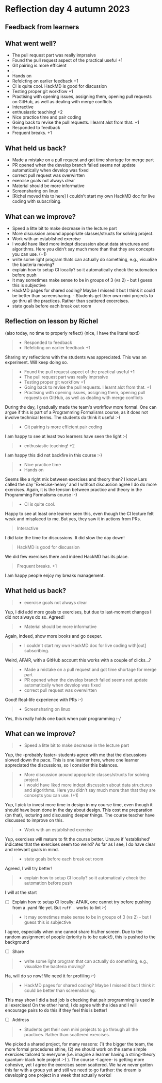 # Reflection day 4 autumn 2023

## Feedback from learners

## What went well?

- The pull request part was really imprssive
- Found the pull request aspect of the practical useful +1
- Git pairing is more efficient
- .
- Hands on
- Refelcting on earlier feedback +1
- CI is quite cool. HackMD is good for discussion
- Testing proper git workflow +1
- Practising with opening issues, assigning them, opening pull requests on
  GitHub, as well as dealing with merge conflicts
- Interactive
- enthusiastic teaching! +2
- Nice practice time and pair coding
- Going back to revise the pull requests. I learnt alot from that. +1
- Responded to feedback
- Frequent breaks. +1

## What held us back?

- Made a mistake on a pull request and got time shortage for merge part
- PR opened when the develop branch failed seems not update automatically
  when develop was fixed
- correct pull request was overwirtten
- exercise goals not always clear
- Material should be more informative
- Screensharing on linux
- [Richel moved this to here] I couldn't start my own HackMD doc for
  live coding with subscribing.

## What can we improve?

- Speed a litte bit to make decrease in the lecture part
- More discussion around appopriate classes/structs for solving project.
- Work with an established exercise
- I would have liked more indept discussion about data structures and
  algorithms. Here you didn't say much more than
  that they are concepts you can use. (+1)
- write some light program thats can actually do something,
  e.g., visualize the bacteria moving?
- explain how to setup CI locally? so it automatically check
  the sutomation before push
- It may sometimes make sense to be in groups of 3 (vs 2) - but
  I guess this is subjective
- HackMD pages for shared coding? Maybe I missed it but I think it could be
  better than screensharing. - Students get thier own mini projects to go thru
  all the practices. Rather than scattered excercises.
- state goals before each break out room

## Reflection on lesson by Richel

(also today, no time to properly reflect)
(nice, I have the literal text!)

> - Responded to feedback
> - Refelcting on earlier feedback +1

Sharing my reflections with the students
was appreciated. This was an experiment.
Will keep doing so.

> - Found the pull request aspect of the practical useful +1
> - The pull request part was really imprssive
> - Testing proper git workflow +1
> - Going back to revise the pull requests. I learnt alot from that. +1
> - Practising with opening issues, assigning them, opening pull requests on
>   GitHub, as well as dealing with merge conflicts

During the day, I gradually made the
team's workflow more formal.
One can argue if this is part of a
Programming Formalisms course,
as it does not involve technical terms.
The students do think it useful :-)

> - Git pairing is more efficient
> pair coding

I am happy to see at least two learners
have seen the light :-)

> - enthusiastic teaching! +2

I am happy this did not backfire in
this course :-)

> - Nice practice time
> - Hands on

Seems like a right mix between exercises
and theory then? I know Lars called the
day 'Exercise-heavy' and I without discussion
agree I do do more exercises. Again,
it is the tension between practice and
theory in the Programming Formalisms course :-)

> - CI is quite cool.

Happy to see at least one learner seen this,
even though the CI lecture felt weak
and misplaced to me. But yes, they saw it in
actions from PRs.

> Interactive

I did take the time for discussions.
It did slow the day down!

> HackMD is good for discussion

We did few exercises there and indeed
HackMD has its place.

> Frequent breaks. +1

I am happy people enjoy my breaks management.

## What held us back?

> - exercise goals not always clear

Yup, I did add more goals to exercises,
but due to last-moment changes I
did not always do so. Agreed!

> - Material should be more informative

Again, indeed, show more books and go deeper.

> - I couldn't start my own HackMD doc for live coding with[out] subscribing.

Weird, AFAIR, with a GitHub account this
works with a couple of clicks...?

> - Made a mistake on a pull request and got time shortage for merge part
> - PR opened when the develop branch failed seems not update automatically
>   when develop was fixed
> - correct pull request was overwirtten

Good! Real-life experience with PRs :-)

> - Screensharing on linux

Yes, this really holds one back when
pair programming :-/

## What can we improve?

> - Speed a litte bit to make decrease in the lecture part

Yup, the -probably faster- students agree with
me that the discussions slowed down the pace.
This is one learner here, where one learner
appreciated the discussions, so I consider
this balances.

> - More discussion around appopriate classes/structs for solving project.
> - I would have liked more indept discussion about data structures and
>   algorithms. Here you didn't say much more than that they are concepts
>   you can use. (+1)

Yup, I pick to invest more time in design
in my course time, even though it
should have been done in the day
about design. This cost me preparation (on
that), lecturing and discussing deeper
things. The course teacher have discussed
to improve on this.

> - Work with an established exercise

Yup, exercises will mature to fit the
course better. Unsure if 'established'
indicates that the exercises seem too weird?
As far as I see, I do have clear and
relevant goals in mind.

> - state goals before each break out room

Agreed, I will try better!

> - explain how to setup CI locally?
>   so it automatically check the automation before push

I will at the start

- [ ] Explain how to setup CI locally:
   AFAIK, one cannot try before pushing
   from a .yaml file yet. But `ruff .`
   works to lint :-)

> - It may sometimes make sense to be in groups of 3 (vs 2) - but
>   I guess this is subjective

I agree, especially when one cannot
share his/her screen. Due to the random
assignment of people (priority is to
be quick!), this is pushed to the background

- [ ] Share

> - write some light program that can actually do something,
>   e.g., visualize the bacteria moving?

Ha, will do so now! We need it for profiling :-)

> - HackMD pages for shared coding? Maybe I missed it but I think it could
>   be better than screensharing.

This may show I did a bad job is checking
that pair programming is used in all exercises!
On the other hand, I do agree with the idea
and I will encourage pairs to do this if
they feel this is better!

- [ ] Address

> - Students get their own mini projects to go through all the practices.
>   Rather than scattered exercises.

We picked a shared project, for many reasons:
(1) the bigger the team, the more formal
procedures shine, (2) we should work on the
same simple exercises tailored to
everyone (i.e. imagine a learner having a
string-theory quantum-black hole project :-) ).
The course -I agree- is getting more
cohesive, yet I agree the exercises seem
scattered. We have never gotten this far
with a group yet and still we need to
go further: the dream is developing one
project in a week that actually works!
